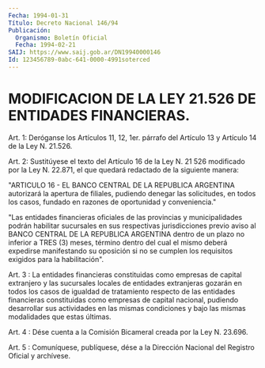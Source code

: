 ```yaml
---
Fecha: 1994-01-31
Título: Decreto Nacional 146/94
Publicación:
  Organismo: Boletín Oficial
  Fecha: 1994-02-21
SAIJ: https://www.saij.gob.ar/DN19940000146
Id: 123456789-0abc-641-0000-4991soterced
---
```

# MODIFICACION DE LA LEY 21.526 DE ENTIDADES FINANCIERAS.

<a id="1"></a>
Art.  1:  Deróganse  los  Artículos 11, 12, 1er. párrafo del Artículo 13 y Artículo 14 de la Ley N. 21.526.

<a id="2"></a>
Art.  2: Sustitúyese el texto del Artículo 16 de la Ley N. 21 526 modificado  por  la  Ley N. 22.871, el que quedará redactado de la siguiente manera:

"ARTICULO  16  -  EL  BANCO  CENTRAL  DE  LA  REPUBLICA  ARGENTINA autorizará  la  apertura  de  filiales,    pudiendo    denegar  las solicitudes,  en todos los casos, fundado en razones de oportunidad y conveniencia."

"Las  entidades    financieras    oficiales  de  las  provincias  y municipalidades  podrán  habilitar sucursales  en  sus  respectivas jurisdicciones  previo aviso  al  BANCO  CENTRAL  DE  LA  REPUBLICA ARGENTINA dentro  de un plazo no inferior a TRES (3) meses, término dentro  del  cual  el    mismo  deberá  expedirse  manifestando  su oposición  si  no  se  cumplen  los  requisitos  exigidos  para  la habilitación".

<a id="3"></a>
Art. 3 : La entidades financieras constituidas como empresas de capital    extranjero    y  las  sucursales  locales  de  entidades extranjeras gozarán en todos  los  casos de igualdad de tratamiento respecto de las entidades financieras  constituidas  como  empresas de  capital  nacional, pudiendo desarrollar sus actividades en  las mismas  condiciones   y  bajo  las  mismas  modalidades  que  estas últimas.

<a id="4"></a>
Art. 4 : Dése cuenta a la Comisión Bicameral creada por la Ley N. 23.696.

<a id="5"></a>
Art. 5 : Comuníquese, publíquese, dése a la Dirección Nacional del Registro Oficial y archívese.